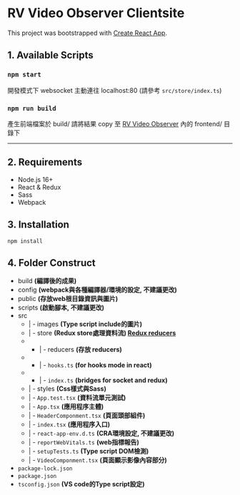 # RV Video Observer Clientsite

This project was bootstrapped with [Create React App](https://github.com/facebook/create-react-app).

## 1. Available Scripts

### `npm start`
開發模式下 websocket 主動連往 localhost:80 (請參考 `src/store/index.ts`)

### `npm run build`
產生前端檔案於 build/ 請將結果 copy 至 [RV Video Observer](https://github.com/snowwayne1231/rv_video_observer_serversite) 內的 frontend/ 目錄下

---

## 2. Requirements

* Node.js 16+
* React & Redux
* Sass
* Webpack


## 3. Installation

```shell
npm install
```

## 4. Folder Construct
- build **(編譯後的成果)**
- config **(webpack與各種編譯器/環境的設定, 不建議更改)**
- public **(存放web根目錄資訊與圖片)**
- scripts **(啟動腳本, 不建議更改)**
- src
  - | - images **(Type script include的圖片)**
  - | - store **(Redux store處理資料流) [Redux reducers](https://chentsulin.github.io/redux/docs/basics/Reducers.html)**
  -  - | - reducers **(存放 reducers)**
  -  - | - `hooks.ts` **(for hooks mode in react)**
  -  - | - `index.ts` **(bridges for socket and redux)**
  - | - styles **(Css樣式與Sass)**
  - | - `App.test.tsx` **(資料流單元測試)**
  - | - `App.tsx` **(應用程序主體)**
  - | - `HeaderComponment.tsx` **(頁面頭部組件)**
  - | - `index.tsx` **(應用程序入口)**
  - | - `react-app-env.d.ts` **(CRA環境設定, 不建議更改)**
  - | - `reportWebVitals.ts` **(web指標報告)**
  - | - `setupTests.ts` **(Type script DOM檢測)**
  - | - `VideoComponment.tsx` **(頁面顯示影像內容部分)**
- `package-lock.json`
- `package.json`
- `tsconfig.json` **(VS code的Type script設定)**